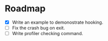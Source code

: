 Roadmap
========

- [x] Write an example to demonostrate hooking.
- [ ] Fix the crash bug on exit.
- [ ] Write profiler checking command.
